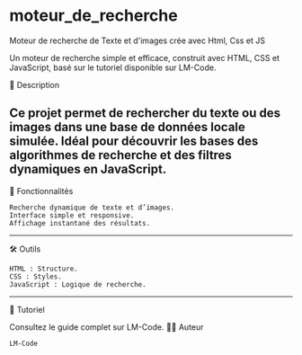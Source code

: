 # moteur_de_recherche
Moteur de recherche de Texte et d'images crée avec Html, Css et JS

Un moteur de recherche simple et efficace, construit avec HTML, CSS et JavaScript, basé sur le tutoriel disponible sur LM-Code.

📝 Description

Ce projet permet de rechercher du texte ou des images dans une base de données locale simulée. Idéal pour découvrir les bases des algorithmes de recherche et des filtres dynamiques en JavaScript.
------------------------------------------------------------------------------------------------------------------------------------
🚀 Fonctionnalités

    Recherche dynamique de texte et d’images.
    Interface simple et responsive.
    Affichage instantané des résultats.
-----------------------------------------------------------------------------------------------------------------------------------------

🛠️ Outils

    HTML : Structure.
    CSS : Styles.
    JavaScript : Logique de recherche.
---------------------------------------------------------------------------------------------------------------------------------------------
📜 Tutoriel

Consultez le guide complet sur LM-Code.
🧑‍💻 Auteur

    LM-Code
